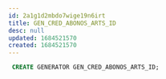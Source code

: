 ```yaml
---
id: 2a1g1d2mbdo7wige19n6irt
title: GEN_CRED_ABONOS_ARTS_ID
desc: null
updated: 1684521570
created: 1684521570
---
```



```sql
 CREATE GENERATOR GEN_CRED_ABONOS_ARTS_ID;
```
